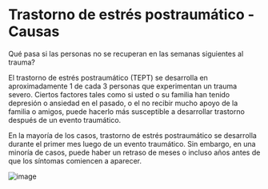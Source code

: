 [Title]: # (Trastorno de estrés postraumático - Causas)
[Order]: # (11)

# Trastorno de estrés postraumático - Causas

Qué pasa si las personas no se recuperan en las semanas siguientes al trauma?

El trastorno de estrés postraumático (TEPT) se desarrolla en aproximadamente 1 de cada 3 personas que experimentan un trauma severo. Ciertos factores tales como si usted o su familia han tenido depresión o ansiedad en el pasado, o el no recibir mucho apoyo de la familia o amigos, puede hacerlo más susceptible a desarrollar trastorno después de un evento traumático.

En la mayoría de los casos, trastorno de estrés postraumático se desarrolla durante el primer mes luego de un evento traumático. Sin embargo, en una minoría de casos, puede haber un retraso de meses o incluso años antes de que los síntomas comiencen a aparecer.

![image](stress4.png)